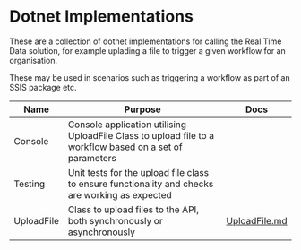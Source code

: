 # Dotnet Implementations
These are a collection of dotnet implementations for calling the Real Time Data solution, for example uplading a file to trigger a given workflow for an organisation. 

These may be used in scenarios such as triggering a workflow as part of an SSIS package etc.

| Name | Purpose | Docs |
| ----- | ---- | ---- |
| Console | Console application utilising UploadFile Class to upload file to a workflow based on a set of parameters | |
| Testing | Unit tests for the upload file class to ensure functionality and checks are working as expected | |
| UploadFile | Class to upload files to the API, both synchronously or asynchronously | [UploadFile.md](./UploadFile/UploadFile.md) |
